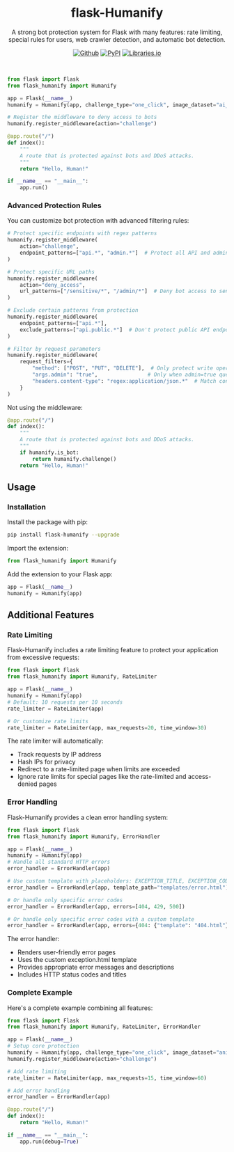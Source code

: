 <h1 align="center">flask-Humanify</h1>
<p align="center">A strong bot protection system for Flask with many features: rate limiting, special rules for users, web crawler detection, and automatic bot detection.</p>
<p align="center"><a rel="noreferrer noopener" href="https://github.com/tn3w/flask-Humanify"><img alt="Github" src="https://img.shields.io/badge/Github-141e24.svg?&style=for-the-badge&logo=github&logoColor=white"></a>  <a rel="noreferrer noopener" href="https://pypi.org/project/flask-Humanify/"><img alt="PyPI" src="https://img.shields.io/badge/PyPi-141e24.svg?&style=for-the-badge&logo=python&logoColor=white"></a>  <a rel="noreferrer noopener" href="https://libraries.io/pypi/flask-Humanify"><img alt="Libraries.io" src="https://img.shields.io/badge/Libraries.io-141e24.svg?&style=for-the-badge&logo=npm&logoColor=white"></a></p>

<br>

```python
from flask import Flask
from flask_humanify import Humanify

app = Flask(__name__)
humanify = Humanify(app, challenge_type="one_click", image_dataset="ai_dogs")

# Register the middleware to deny access to bots
humanify.register_middleware(action="challenge")

@app.route("/")
def index():
    """
    A route that is protected against bots and DDoS attacks.
    """
    return "Hello, Human!"

if __name__ == "__main__":
    app.run()
```

### Advanced Protection Rules

You can customize bot protection with advanced filtering rules:

```python
# Protect specific endpoints with regex patterns
humanify.register_middleware(
    action="challenge",
    endpoint_patterns=["api.*", "admin.*"]  # Protect all API and admin endpoints
)

# Protect specific URL paths
humanify.register_middleware(
    action="deny_access",
    url_patterns=["/sensitive/*", "/admin/*"]  # Deny bot access to sensitive areas
)

# Exclude certain patterns from protection
humanify.register_middleware(
    endpoint_patterns=["api.*"],
    exclude_patterns=["api.public.*"]  # Don't protect public API endpoints
)

# Filter by request parameters
humanify.register_middleware(
    request_filters={
        "method": ["POST", "PUT", "DELETE"],  # Only protect write operations
        "args.admin": "true",                # Only when admin=true query parameter exists
        "headers.content-type": "regex:application/json.*"  # Match content type with regex
    }
)
```

Not using the middleware:

```python
@app.route("/")
def index():
    """
    A route that is protected against bots and DDoS attacks.
    """
    if humanify.is_bot:
        return humanify.challenge()
    return "Hello, Human!"
```

## Usage

### Installation

Install the package with pip:

```bash
pip install flask-humanify --upgrade
```

Import the extension:

```python
from flask_humanify import Humanify
```

Add the extension to your Flask app:

```python
app = Flask(__name__)
humanify = Humanify(app)
```

## Additional Features

### Rate Limiting

Flask-Humanify includes a rate limiting feature to protect your application from excessive requests:

```python
from flask import Flask
from flask_humanify import Humanify, RateLimiter

app = Flask(__name__)
humanify = Humanify(app)
# Default: 10 requests per 10 seconds
rate_limiter = RateLimiter(app)

# Or customize rate limits
rate_limiter = RateLimiter(app, max_requests=20, time_window=30)
```

The rate limiter will automatically:

- Track requests by IP address
- Hash IPs for privacy
- Redirect to a rate-limited page when limits are exceeded
- Ignore rate limits for special pages like the rate-limited and access-denied pages

### Error Handling

Flask-Humanify provides a clean error handling system:

```python
from flask import Flask
from flask_humanify import Humanify, ErrorHandler

app = Flask(__name__)
humanify = Humanify(app)
# Handle all standard HTTP errors
error_handler = ErrorHandler(app)

# Use custom template with placeholders: EXCEPTION_TITLE, EXCEPTION_CODE, EXCEPTION_MESSAGE
error_handler = ErrorHandler(app, template_path="templates/error.html")

# Or handle only specific error codes
error_handler = ErrorHandler(app, errors=[404, 429, 500])

# Or handle only specific error codes with a custom template
error_handler = ErrorHandler(app, errors={404: {"template": "404.html"}})
```

The error handler:

- Renders user-friendly error pages
- Uses the custom exception.html template
- Provides appropriate error messages and descriptions
- Includes HTTP status codes and titles

### Complete Example

Here's a complete example combining all features:

```python
from flask import Flask
from flask_humanify import Humanify, RateLimiter, ErrorHandler

app = Flask(__name__)
# Setup core protection
humanify = Humanify(app, challenge_type="one_click", image_dataset="animals")
humanify.register_middleware(action="challenge")

# Add rate limiting
rate_limiter = RateLimiter(app, max_requests=15, time_window=60)

# Add error handling
error_handler = ErrorHandler(app)

@app.route("/")
def index():
    return "Hello, Human!"

if __name__ == "__main__":
    app.run(debug=True)
```
